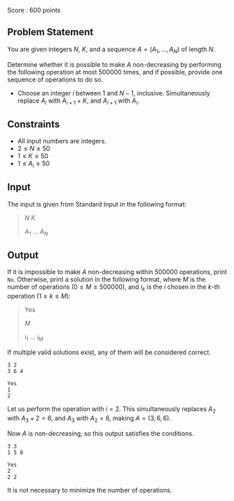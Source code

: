 Score : $600$ points

## Problem Statement

You are given integers $N$, $K$, and a sequence $A = (A_1, \ldots, A_N)$ of length $N$.

Determine whether it is possible to make $A$ non-decreasing by performing the following operation at most $500000$ times, and if possible, provide one sequence of operations to do so.

- Choose an integer $i$ between $1$ and $N-1$, inclusive. Simultaneously replace $A_i$ with $A_{i+1} + K$, and $A_{i+1}$ with $A_i$.

## Constraints

- All input numbers are integers.
- $2 \leq N \leq 50$
- $1 \leq K \leq 50$
- $1 \leq A_i \leq 50$

## Input

The input is given from Standard Input in the following format:

> $N$ $K$
> 
> $A_1$ $\ldots$ $A_N$

## Output

If it is impossible to make $A$ non-decreasing within $500000$ operations, print `No`. Otherwise, print a solution in the following format, where $M$ is the number of operations $(0 \leq M \leq 500000)$, and $i_k$ is the $i$ chosen in the $k$-th operation $(1 \leq k \leq M)$:

> Yes
> 
> $M$
> 
> $i_1$ $\ldots$ $i_M$

If multiple valid solutions exist, any of them will be considered correct.

```input1
3 2
3 6 4
```

```output1
Yes
1
2
```

Let us perform the operation with $i=2$. This simultaneously replaces $A_2$ with $A_3 + 2 = 6$, and $A_3$ with $A_2 = 6$, making $A = (3,6,6)$.

Now $A$ is non-decreasing, so this output satisfies the conditions.

```input2
3 3
1 5 8
```

```output2
Yes
2
2 2
```

It is not necessary to minimize the number of operations.